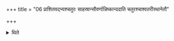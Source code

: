 +++
title = "06 प्राशितवद्भ्यश्चतुरः साहस्रान्सौवर्णान्निष्कान्ददाति चतुरश्चाश्वतरीरथानेतौ"

+++

<details><summary>थिते</summary>

प्राशितवद्भ्यश्चतुरः साहस्रान्सौवर्णान्निष्कान्ददाति चतुरश्चाश्वतरीरथानेतौ च रुक्मौ ६
</details>
